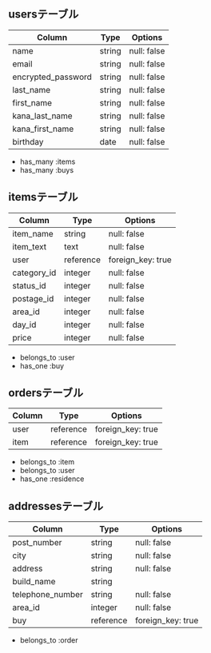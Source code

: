 ## usersテーブル

| Column             | Type   | Options     |
| ------------------ | ------ | ----------- |
| name               | string | null: false |
| email              | string | null: false |
| encrypted_password | string | null: false |
| last_name          | string | null: false |
| first_name         | string | null: false |
| kana_last_name     | string | null: false |
| kana_first_name    | string | null: false |
| birthday           | date   | null: false |

- has_many :items
- has_many :buys

## itemsテーブル

| Column        | Type      | Options           |
| ------------- | --------- | ----------------- |
| item_name     | string    | null: false       |
| item_text     | text      | null: false       |
| user          | reference | foreign_key: true |
| category_id   | integer   | null: false       |
| status_id     | integer   | null: false       |
| postage_id    | integer   | null: false       |
| area_id       | integer   | null: false       |
| day_id        | integer   | null: false       | 
| price         | integer   | null: false       | 

- belongs_to :user
- has_one :buy

## ordersテーブル

| Column     | Type      | Options           |
| ---------- | --------- | ----------------- |
| user       | reference | foreign_key: true | 
| item       | reference | foreign_key: true |

- belongs_to :item
- belongs_to :user
- has_one :residence

## addressesテーブル

| Column           | Type       | Options           |  
| ---------------- | ---------- | ----------------- |
| post_number      | string     | null: false       |
| city             | string     | null: false       |
| address          | string     | null: false       |
| build_name       | string     |                   |
| telephone_number | string     | null: false       |
| area_id          | integer    | null: false       |
| buy              | reference  | foreign_key: true |

- belongs_to :order


